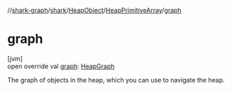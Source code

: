 //[shark-graph](../../../../index.md)/[shark](../../index.md)/[HeapObject](../index.md)/[HeapPrimitiveArray](index.md)/[graph](graph.md)

# graph

[jvm]\
open override val [graph](graph.md): [HeapGraph](../../-heap-graph/index.md)

The graph of objects in the heap, which you can use to navigate the heap.
